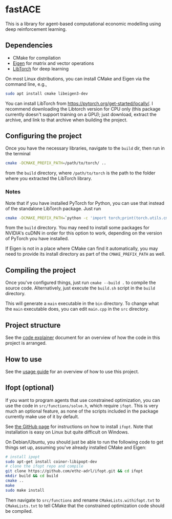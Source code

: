 # fastACE

This is a library for agent-based computational economic modelling using deep reinforcement learning.

## Dependencies

* CMake for compilation
* [Eigen](https://eigen.tuxfamily.org/) for matrix and vector operations
* [LibTorch](https://pytorch.org/cppdocs/installing.html) for deep learning

On most Linux distributions, you can install CMake and Eigen via the command line, e.g.,
```bash
sudo apt install cmake libeigen3-dev
```

You can install LibTorch from https://pytorch.org/get-started/locally/. I recommend downloading the Libtorch version for CPU only (this package currently doesn't support training on a GPU); just download, extract the archive, and link to that archive when building the project.

## Configuring the project

Once you have the necessary libraries, navigate to the `build` dir, then run in the terminal
```bash
cmake -DCMAKE_PREFIX_PATH=/path/to/torch/ ..
```
from the `build` directory, where `/path/to/torch` is the path to the folder where you extracted the LibTorch library.

### Notes

Note that if you have installed PyTorch for Python, you can use that instead of the standalone LibTorch package. Just run
```bash
cmake -DCMAKE_PREFIX_PATH=`python -c 'import torch;print(torch.utils.cmake_prefix_path)' ..`
```
from the `build` directory. You may need to install some packages for NVIDIA's cuDNN in order for this option to work, depending on the version of PyTorch you have installed.

If Eigen is not in a place where CMake can find it automatically, you may need to provide its install directory as part of the `CMAKE_PREFIX_PATH` as well.

## Compiling the project

Once you've configured things, just run
```cmake --build .```
to compile the source code. Alternatively, just execute the `build.sh` script in the `build` directory.

This will generate a `main` executable in the `bin` directory. To change what the `main` executable does, you can edit `main.cpp` in the `src` directory.

## Project structure

See the [code explainer](./docs/code_explainer.md) document for an overview of how the code in this project is arranged.

## How to use

See the [usage guide](./docs/usage.md) for an overview of how to use this project.

## Ifopt (optional)

If you want to program agents that use constrained optimization, you can use the code in `src/functions/solve.h`, which require `ifopt`. This is very much an optional feature, as none of the scripts included in the package currently make use of it by default.

See [the GitHub page](https://github.com/ethz-adrl/ifopt) for instructions on how to install `ifopt`. Note that installation is easy on Linux but quite difficult on Windows.

On Debian/Ubuntu, you should just be able to run the following code to get things set up, assuming you've already installed CMake and Eigen:
```bash
# install ipopt
sudo apt-get install coinor-libipopt-dev
# clone the ifopt repo and compile
git clone https://github.com/ethz-adrl/ifopt.git && cd ifopt
mkdir build && cd build
cmake ..
make
sudo make install
```

Then navigate to `src/functions` and rename `CMakeLists.withifopt.txt` to `CMakeLists.txt` to tell CMake that the constrained optimization code should be compiled.
